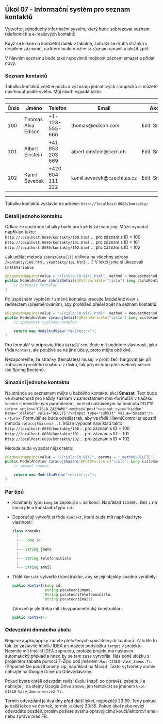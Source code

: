 Úkol 07 - Informační systém pro seznam kontaktů
-----------------------------------------------

Vytvořte jednoduchý informační systém,
který bude zobrazovat seznam telefonních a e-mailových kontaktů.

Když se klikne na konkrétní řádek v tabulce,
zobrazí se druhá stránka s detailem záznamu,
na které bude možné si záznam upravit a uložit zpět.

V hlavním seznamu bude také nepovinně možnost záznam smazat a přidat nový.



### Seznam kontaktů

Tabulku kontaktů včetně počtu a významu jednotlivých sloupečků
si můžete navrhnout podle svého. Můj návrh vypadá takto:

----

| Číslo | Jméno | Telefon | Email | Akce
|-------|-------|---------|-------|------
| 100 | Thomas Alva Edison | +1-123-555-666 | thomas&#64;edison.com | Edit&nbsp;&nbsp;Smazat
| 101 | Albert Einstein | +41 953 203 569 | albert.einstein&#64;cern.ch | Edit&nbsp;&nbsp;Smazat
| 102 | Kamil Ševeček | +420 604 111 222 | kamil.sevecek&#64;czechitas.cz | Edit&nbsp;&nbsp;Smazat

-----


Tabulku kontaktů vystavte na adrese:
`http://localhost:8080/kontakty/`



### Detail jednoho kontaktu

Odkaz ze souhrnné tabulky bude pro každý záznam jiný.
Může vypadat například takto: <br/>
`http://localhost:8080/kontakty/100.html` ... pro záznam s ID = 100 <br/>
`http://localhost:8080/kontakty/101.html` ... pro záznam s ID = 101 <br/>
`http://localhost:8080/kontakty/102.html` ... pro záznam s ID = 102 <br/>


Jak udělat metodu `zobrazDetail()`
citlivou na všechny adresy `/kontakty/100.html`,
`/kontakty/101.html`, ...?
V lekci jsme si ukazovali `@PathVariable`.

```java
@RequestMapping(value = "/{cislo:[0-9]+}.html", method = RequestMethod.GET)
public ModelAndView zobrazDetail(@PathVariable("cislo") Long cisloKontaktu) {
    // zobrazit formular
}
```

Po úspěšném vyplnění / změně kontaktu vracejte ModelAndView s redirectem (přesměrováním),
aby prohlížeč přešel zpět na seznam kontaktů.

```java
@RequestMapping(value = "/{cislo:[0-9]+}.html", method = RequestMethod.POST)
public ModelAndView zpracujDetail(@PathVariable("cislo") Long cisloKontaktu, DetailForm vyplnenyFormular) {
    // zpracovat vyplnenyFormular

    return new ModelAndView("redirect:/");
}
```


Pro formulář si připravte třídu `DetailForm`.
Bude mít podobné vlastnosti, jako třída `Kontakt`, ale používá se na jiné účely,
proto mějte obě dvě.


Nezapomeňte, že stránky (templates) musejí v prohlížeči fungovat
jak při zobrazení prostého souboru z disku,
tak při přístupu přes webový server (se Spring Bootem).



### Smazání jednoho kontaktu

Na stránce se seznamem mějte u každého kontaktu akci **Smazat**.
Text bude ve skutečnosti pro každý záznam v samostatném mini-formuláři v tlačítku `submit`
s neviditelným paramterem `_method` nastaveným na hodnotu `DELETE`.
(`<form action="CISLO_ZAZNAMU" method="post"><input type="hidden" name="_delete" value="DELETE"/><input type="submit" value="Smazat"/></form>`)
Formulář se bude odesílat tak, aby ve třídě HlavniController spustil metodu `zpracujSmazani(..)`.
Může vypadat například takto: <br/>
`http://localhost:8080/kontakty/100` ... pro záznam s ID = 100 <br/>
`http://localhost:8080/kontakty/101` ... pro záznam s ID = 101 <br/>
`http://localhost:8080/kontakty/102` ... pro záznam s ID = 102 <br/>


Metoda bude vypadat nějak takto:
```java
@RequestMapping(value = "/{cislo:[0-9]+}", params = "_method=DELETE")
public ModelAndView zpracujSmazani(@PathVariable("cislo") Long cisloKontaktu) {
    // smazat zaznam

    return new ModelAndView("redirect:/");
}
```


### Pár tipů

*   Konstanty typu `Long` se zapisují s `L` na konci.
    Například `123456L`.
    Bez `L` na konci jde o konstantu typu `int`.

*   Doporučuji vytvořit si třídu <code>Kontakt</code>,
    která bude mít například tyto vlastnosti:

    ```java
    class Kontakt
      |
      +-- Long id
      |
      +-- String jmeno
      |
      +-- String telefonniCislo
      |
      +-- String email
    ```

*   Třídě <code>Kontakt</code> vytvořte i konstruktor,
    aby se její objekty snadno vyráběly:

    ```java
    public Kontakt(Long id,
                   String pocatecniJmeno,
                   String pocatecniTelefonniCislo,
                   String pocatecniEmail)
    ```

    Zároveň je ale třeba mít i bezparametrický konstruktor:

    ```java
    public Kontakt()
    ```




### Odevzdání domácího úkolu

Nejprve appku/appky zbavte přeložených spustitelných souborů. Zařídíte to tak,
že zastavíte IntelliJ IDEA a smažete podsložku `target` v projektu.
Nesmíte mít IntelliJ IDEA zapnutou, protože projekt má nastaven
automatický překlad a hned by se tam zase vytvořila.
Následně složku s projektem zabalte pomocí 7-Zipu pod jménem `Ukol-CISLO-Vase_Jmeno.7z`.
(Případně lze použít prostý zip, například na Macu).
Takto vytvořený archív nahrajte na Google Drive do Odevzdávárny.

Pokud byste chtěli odevzdat revizi úkolu (např. po opravě),
zabalte ji a nahrajte ji na stejný Google Drive znovu,
jen tentokrát se jménem `Ukol-CISLO-Vase_Jmeno-verze2.7z`.

Termín odevzdání je dva dny před další lekcí, nejpozději 23:59.
Tedy pokud je další lekce ve čtvrtek, termín je úterý 23:59.
Pokud úkol nebo revizi odevzdáte později,
prosím pošlete svému opravujícímu kouči/lektorovi email nebo zprávu přes FB.
